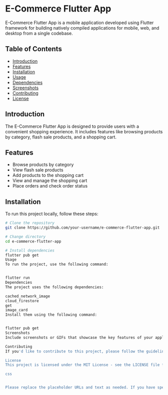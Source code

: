  # E-Commerce Flutter App

E-Commerce Flutter App is a mobile application developed using Flutter framework for building natively compiled applications for mobile, web, and desktop from a single codebase.

## Table of Contents

- [Introduction](#introduction)
- [Features](#features)
- [Installation](#installation)
- [Usage](#usage)
- [Dependencies](#dependencies)
- [Screenshots](#screenshots)
- [Contributing](#contributing)
- [License](#license)

## Introduction

The E-Commerce Flutter App is designed to provide users with a convenient shopping experience. It includes features like browsing products by category, flash sale products, and a shopping cart.

## Features

- Browse products by category
- View flash sale products
- Add products to the shopping cart
- View and manage the shopping cart
- Place orders and check order status

## Installation

To run this project locally, follow these steps:

```bash
# Clone the repository
git clone https://github.com/your-username/e-commerce-flutter-app.git

# Change directory
cd e-commerce-flutter-app

# Install dependencies
flutter pub get
Usage
To run the project, use the following command:


flutter run
Dependencies
The project uses the following dependencies:

cached_network_image
cloud_firestore
get
image_card
Install them using the following command:


flutter pub get
Screenshots
Include screenshots or GIFs that showcase the key features of your application.

Contributing
If you'd like to contribute to this project, please follow the guidelines in the CONTRIBUTING.md file.

License
This project is licensed under the MIT License - see the LICENSE file for details.

css


Please replace the placeholder URLs and text as needed. If you have specific licenses, add the appropriate information to the "License" section. Also, make sure to create a [CONTRIBUTING.md](CONTRIBUTING.md) file if you have specific guidelines for contributors.





